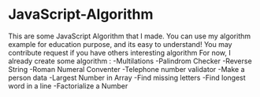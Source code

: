 # JavaScript-Algorithm
This are some JavaScript Algorithm that I made.
You can use my algorithm example for education purpose, and its easy to understand!
You may contribute request if you have others interesting algorithm
For now, I already create some algorithm :
  -Multilations
  -Palindrom Checker
  -Reverse String
  -Roman Numeral Conventer
  -Telephone number validator
  -Make a person data
  -Largest Number in Array
  -Find missing letters
  -Find longest word in a line
  -Factorialize a Number

